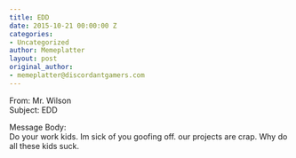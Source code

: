 ```yaml
---
title: EDD
date: 2015-10-21 00:00:00 Z
categories:
- Uncategorized
author: Memeplatter
layout: post
original_author:
- memeplatter@discordantgamers.com
---
```


From: Mr. Wilson  
Subject: EDD

Message Body:  
Do your work kids. Im sick of you goofing off. our projects are crap. Why do all these kids suck.